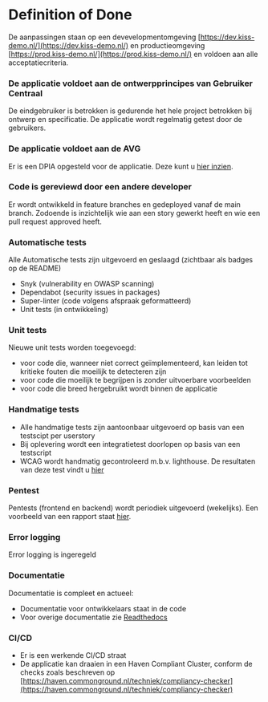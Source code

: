 # Definition of Done

De aanpassingen staan op een devevelopmentomgeving [https://dev.kiss-demo.nl/](https://dev.kiss-demo.nl/) en productieomgeving [https://prod.kiss-demo.nl/](https://prod.kiss-demo.nl/) en voldoen aan alle acceptatiecriteria.

### De applicatie voldoet aan de ontwerpprincipes van Gebruiker Centraal
De eindgebruiker is betrokken is gedurende het hele project betrokken bij ontwerp en specificatie. De applicatie wordt regelmatig getest door de gebruikers.

### De applicatie voldoet aan de AVG
Er is een DPIA opgesteld voor de applicatie. Deze kunt u [hier inzien](https://github.com/Klantinteractie-Servicesysteem/.github/blob/main/docs/files/ICATT-KISS-Data-Processing-Impact-Assessment-(DPIA).pdf).

### Code is gereviewd door een andere developer
Er wordt ontwikkeld in feature branches en gedeployed vanaf de main branch. Zodoende is inzichtelijk wie aan een story gewerkt heeft en wie een pull request approved heeft.

### Automatische tests
Alle Automatische tests zijn uitgevoerd en geslaagd (zichtbaar als badges op de README)

- Snyk (vulnerability en OWASP scanning)
- Dependabot (security issues in packages)
- Super-linter (code volgens afspraak geformatteerd)
- Unit tests (in ontwikkeling)

### Unit tests
Nieuwe unit tests worden toegevoegd:

- voor code die, wanneer niet correct geïmplementeerd, kan leiden tot kritieke fouten die moeilijk te detecteren zijn
- voor code die moeilijk te begrijpen is zonder uitvoerbare voorbeelden
- voor code die breed hergebruikt wordt binnen de applicatie

### Handmatige tests
- Alle handmatige tests zijn aantoonbaar uitgevoerd op basis van een testscipt per userstory
- Bij oplevering wordt een integratietest doorlopen op basis van een testscript
- WCAG wordt handmatig gecontroleerd m.b.v. lighthouse. De resultaten van deze test vindt u [hier](https://github.com/Klantinteractie-Servicesysteem/.github/blob/main/docs/files/WCAG-Lighthouse-Report-20231010.pdf)

### Pentest
Pentests (frontend en backend) wordt periodiek uitgevoerd (wekelijks). Een voorbeeld van een rapport staat [hier](https://github.com/Klantinteractie-Servicesysteem/.github/blob/main/docs/files/Website_Scanner-https___prod.kiss-demo.nl-20230628-0907.pdf).

### Error logging
Error logging is ingeregeld

### Documentatie
Documentatie is compleet en actueel:

- Documentatie voor ontwikkelaars staat in de code
- Voor overige documentatie zie [Readthedocs](https://kiss-klantinteractie-servicesysteem.readthedocs.io/)

### CI/CD
- Er is een werkende CI/CD straat
- De applicatie kan draaien in een Haven Compliant Cluster, conform de checks zoals beschreven op [https://haven.commonground.nl/techniek/compliancy-checker](https://haven.commonground.nl/techniek/compliancy-checker)

